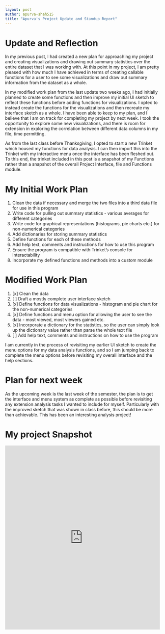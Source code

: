 ```yaml
---
layout: post
author: apurva-shah515
title: "Apurva's Project Update and Standup Report"
---
```

# Update and Reflection

In my previous post, I had created a new plan for approaching my project and creating visualizations and drawing out summary statistics over the entire dataset that I was working with. At this point in my project, I am pretty pleased with how much I have achieved in terms of creating callable functions for a user to see some visualizations and draw out summary information from the dataset as a whole. 

In my modified work plan from the last update two weeks ago, I had initially planned to create some functions and then improve my initial UI sketch to reflect these functions before adding functions for visualizations. I opted to instead create the functions for the visualizations and then recreate my interface sketch as a whole. I have been able to keep to my plan, and I believe that I am on track for completing my project by next week. I took the opportunity to explore some new visualizations, and there is room for extension in exploring the correlation between different data columns in my file, time permitting. 

As from the last class before Thanksgiving, I opted to start a new Trinket which housed my functions for data analysis. I can then import this into the Trinket with my interactive menu once the interface has been fleshed out. To this end, the trinket included in this post is a snapshot of my Functions rather than a snapshot of the overall Project Interface, file and Functions module. 

# My Initial Work Plan
1. Clean the data if necessary and merge the two files into a third data file for use in this program
2. Write code for pulling out summary statistics - various averages for different categories
3. Write code for graphical representations (histograms, pie charts etc.) for non-numerical categories
4. Add dictionaries for storing summary statistics
5. Define functions for each of these methods
6. Add help text, comments and instructions for how to use this program
7. Ensure the program is compatible with Trinket’s console for interactability
8. Incorporate my defined functions and methods into a custom module

# Modified Work Plan
1. [x] Clean the data
2. [ ] Draft a mostly complete user interface sketch
3. [x] Define functions for data visualizations - histogram and pie chart for the non-numerical categories
4. [x] Define functions and menu option for allowing the user to see the data - most viewed, most viewers gained etc.
5. [x] Incorporate a dictionary for the statistics, so the user can simply look up the dictionary value rather than parse the whole text file
6. [ ] Add help text, comments and instructions on how to use the program

I am currently in the process of revisiting my earlier UI sketch to create the menu options for my data analysis functions, and so I am jumping back to complete the menu options before revisiting my overall interface and the help sections. 

# Plan for next week

As the upcoming week is the last week of the semester, the plan is to get the interface and menu system as complete as possible before revisiting any extension analysis tasks I wanted to include for myself. Particularly with the improved sketch that was shown in class before, this should be more than achievable. This has been an interesting analysis project! 

# My project Snapshot
<iframe src="https://trinket.io/python3/a833e46ecf" width="100%" height="600" frameborder="0" marginwidth="0" marginheight="0" allowfullscreen></iframe>

